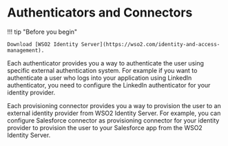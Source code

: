 # Authenticators and Connectors

!!! tip "Before you begin"
    
    Download [WSO2 Identity Server](https://wso2.com/identity-and-access-management).
    

Each authenticator provides you a way to authenticate the user using
specific external authentication system. For example if you want to
authenticate a user who logs into your application using LinkedIn
authenticator, you need to configure the LinkedIn authenticator for your
identity provider.

Each provisioning connector provides you a way to provision the user to
an external identity provider from WSO2 Identity Server. For example,
you can configure Salesforce connector as provisioning connector for
your identity provider to provision the user to your Salesforce app from
the WSO2 Identity Server.